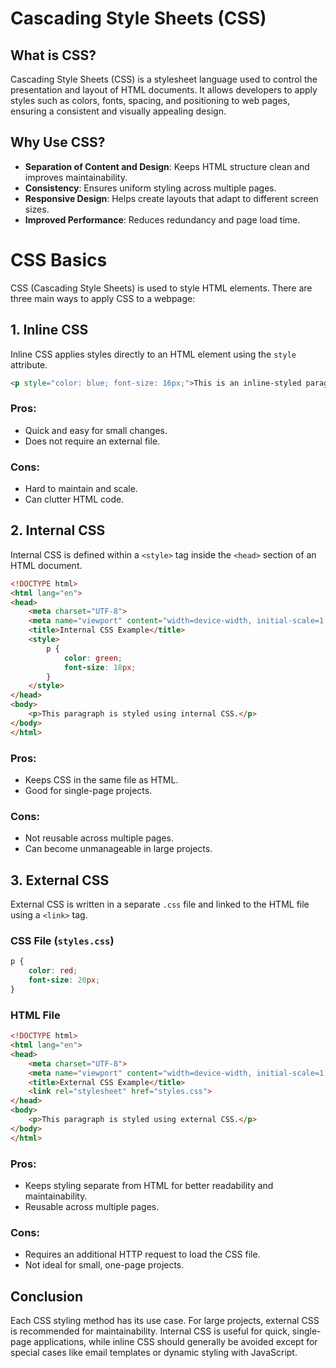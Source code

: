 # Cascading Style Sheets (CSS)

## What is CSS?
Cascading Style Sheets (CSS) is a stylesheet language used to control the presentation and layout of HTML documents. It allows developers to apply styles such as colors, fonts, spacing, and positioning to web pages, ensuring a consistent and visually appealing design.

## Why Use CSS?
- **Separation of Content and Design**: Keeps HTML structure clean and improves maintainability.
- **Consistency**: Ensures uniform styling across multiple pages.
- **Responsive Design**: Helps create layouts that adapt to different screen sizes.
- **Improved Performance**: Reduces redundancy and page load time.

 # CSS Basics

CSS (Cascading Style Sheets) is used to style HTML elements. There are three main ways to apply CSS to a webpage:

## 1. Inline CSS
Inline CSS applies styles directly to an HTML element using the `style` attribute.

```html
<p style="color: blue; font-size: 16px;">This is an inline-styled paragraph.</p>
```

### Pros:
- Quick and easy for small changes.
- Does not require an external file.

### Cons:
- Hard to maintain and scale.
- Can clutter HTML code.

## 2. Internal CSS
Internal CSS is defined within a `<style>` tag inside the `<head>` section of an HTML document.

```html
<!DOCTYPE html>
<html lang="en">
<head>
    <meta charset="UTF-8">
    <meta name="viewport" content="width=device-width, initial-scale=1.0">
    <title>Internal CSS Example</title>
    <style>
        p {
            color: green;
            font-size: 18px;
        }
    </style>
</head>
<body>
    <p>This paragraph is styled using internal CSS.</p>
</body>
</html>
```

### Pros:
- Keeps CSS in the same file as HTML.
- Good for single-page projects.

### Cons:
- Not reusable across multiple pages.
- Can become unmanageable in large projects.

## 3. External CSS
External CSS is written in a separate `.css` file and linked to the HTML file using a `<link>` tag.

### CSS File (`styles.css`)
```css
p {
    color: red;
    font-size: 20px;
}
```

### HTML File
```html
<!DOCTYPE html>
<html lang="en">
<head>
    <meta charset="UTF-8">
    <meta name="viewport" content="width=device-width, initial-scale=1.0">
    <title>External CSS Example</title>
    <link rel="stylesheet" href="styles.css">
</head>
<body>
    <p>This paragraph is styled using external CSS.</p>
</body>
</html>
```

### Pros:
- Keeps styling separate from HTML for better readability and maintainability.
- Reusable across multiple pages.

### Cons:
- Requires an additional HTTP request to load the CSS file.
- Not ideal for small, one-page projects.

## Conclusion
Each CSS styling method has its use case. For large projects, external CSS is recommended for maintainability. Internal CSS is useful for quick, single-page applications, while inline CSS should generally be avoided except for special cases like email templates or dynamic styling with JavaScript.
